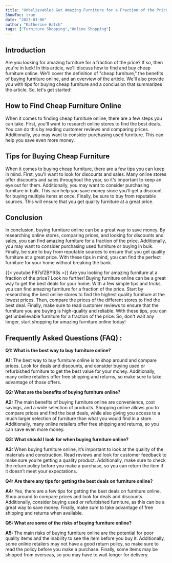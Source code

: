 ```yaml
---
title: "Unbelievable! Get Amazing Furniture for a Fraction of the Price - Here's How to Buy Cheap Online!"
ShowToc: true 
date: "2023-03-06"
author: "Katherine Hatch" 
tags: ["Furniture Shopping","Online Shopping"]
---
```

## Introduction 
Are you looking for amazing furniture for a fraction of the price? If so, then you're in luck! In this article, we'll discuss how to find and buy cheap furniture online. We'll cover the definition of "cheap furniture," the benefits of buying furniture online, and an overview of the article. We'll also provide you with tips for buying cheap furniture and a conclusion that summarizes the article. So, let's get started!

## How to Find Cheap Furniture Online 
When it comes to finding cheap furniture online, there are a few steps you can take. First, you'll want to research online stores to find the best deals. You can do this by reading customer reviews and comparing prices. Additionally, you may want to consider purchasing used furniture. This can help you save even more money. 

## Tips for Buying Cheap Furniture 
When it comes to buying cheap furniture, there are a few tips you can keep in mind. First, you'll want to look for discounts and sales. Many online stores offer discounts and sales throughout the year, so it's important to keep an eye out for them. Additionally, you may want to consider purchasing furniture in bulk. This can help you save money since you'll get a discount for buying multiple items at once. Finally, be sure to buy from reputable sources. This will ensure that you get quality furniture at a great price. 

## Conclusion 
In conclusion, buying furniture online can be a great way to save money. By researching online stores, comparing prices, and looking for discounts and sales, you can find amazing furniture for a fraction of the price. Additionally, you may want to consider purchasing used furniture or buying in bulk. Finally, be sure to buy from reputable sources to ensure that you get quality furniture at a great price. With these tips in mind, you can find the perfect furniture for your home without breaking the bank.

{{< youtube F87sfZBY93s >}} 
Are you looking for amazing furniture at a fraction of the price? Look no further! Buying furniture online can be a great way to get the best deals for your home. With a few simple tips and tricks, you can find amazing furniture for a fraction of the price. Start by researching the best online stores to find the highest quality furniture at the lowest prices. Then, compare the prices of the different stores to find the best deal. Finally, make sure to read customer reviews to ensure that the furniture you are buying is high-quality and reliable. With these tips, you can get unbelievable furniture for a fraction of the price. So, don't wait any longer, start shopping for amazing furniture online today!

## Frequently Asked Questions (FAQ) :
**Q1: What is the best way to buy furniture online?**

**A1:** The best way to buy furniture online is to shop around and compare prices. Look for deals and discounts, and consider buying used or refurbished furniture to get the best value for your money. Additionally, many online retailers offer free shipping and returns, so make sure to take advantage of those offers. 

**Q2: What are the benefits of buying furniture online?**

**A2:** The main benefits of buying furniture online are convenience, cost savings, and a wide selection of products. Shopping online allows you to compare prices and find the best deals, while also giving you access to a much larger selection of furniture than what you would find in a store. Additionally, many online retailers offer free shipping and returns, so you can save even more money. 

**Q3: What should I look for when buying furniture online?**

**A3:** When buying furniture online, it’s important to look at the quality of the materials and construction. Read reviews and look for customer feedback to make sure you’re getting a quality product. Additionally, make sure to check the return policy before you make a purchase, so you can return the item if it doesn’t meet your expectations. 

**Q4: Are there any tips for getting the best deals on furniture online?**

**A4:** Yes, there are a few tips for getting the best deals on furniture online. Shop around to compare prices and look for deals and discounts. Additionally, consider buying used or refurbished furniture, as this can be a great way to save money. Finally, make sure to take advantage of free shipping and returns when available. 

**Q5: What are some of the risks of buying furniture online?**

**A5:** The main risks of buying furniture online are the potential for poor quality items and the inability to see the item before you buy it. Additionally, some online retailers may not have a good return policy, so make sure to read the policy before you make a purchase. Finally, some items may be shipped from overseas, so you may have to wait longer for delivery.




